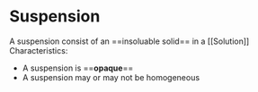 # Suspension
A suspension consist of an ==insoluable solid== in a [[Solution]]
Characteristics:
- A suspension is ==**opaque**==
- A suspension may or may not be homogeneous